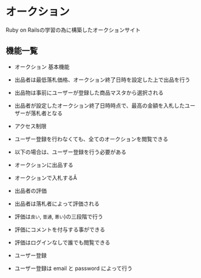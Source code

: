 # オークション

Ruby on Railsの学習の為に構築したオークションサイト

## 機能一覧

- オークション 基本機能
 - 出品者は最低落札価格、オークション終了日時を設定した上で出品を行う
 - 出品物は事前にユーザーが登録した商品マスタから選択される
 - 出品者が設定したオークション終了日時時点で、最高の金額を入札したユーザーが落札者となる

- アクセス制限
 - ユーザー登録を行わなくても、全てのオークションを閲覧できる
 - 以下の場合は、ユーザー登録を行う必要がある
 - オークションに出品する
 - オークションで入札するÂ

- 出品者の評価
 - 出品者は落札者によって評価される
 - 評価は`良い`, `普通`, `悪い`)の三段階で行う
 - 評価にコメントを付与する事ができる
 - 評価はログインなしで誰でも閲覧できる

- ユーザー登録
 - ユーザー登録は email と password によって行う
